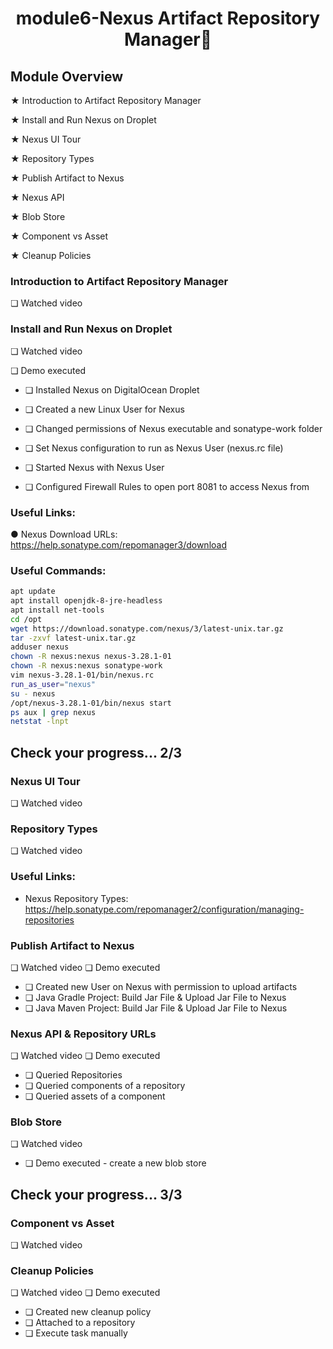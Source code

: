 <h1 align="center">module6-Nexus Artifact Repository Manager🥳</h1>


## Module Overview
★ Introduction to Artifact Repository Manager

★ Install and Run Nexus on Droplet

★ Nexus UI Tour

★ Repository Types

★ Publish Artifact to Nexus

★ Nexus API

★ Blob Store

★ Component vs Asset

★ Cleanup Policies


### Introduction to Artifact Repository Manager
❏ Watched video
### Install and Run Nexus on Droplet
❏ Watched video

❏ Demo executed

   - ❏ Installed Nexus on DigitalOcean Droplet

   - ❏ Created a new Linux User for Nexus

   - ❏ Changed permissions of Nexus executable and sonatype-work folder

   - ❏ Set Nexus configuration to run as Nexus User (nexus.rc file)

   - ❏ Started Nexus with Nexus User

   - ❏ Configured Firewall Rules to open port 8081 to access Nexus from 

### Useful Links:

● Nexus Download URLs: https://help.sonatype.com/repomanager3/download

### Useful Commands:

```bash
apt update
apt install openjdk-8-jre-headless
apt install net-tools
cd /opt
wget https://download.sonatype.com/nexus/3/latest-unix.tar.gz
tar -zxvf latest-unix.tar.gz
adduser nexus
chown -R nexus:nexus nexus-3.28.1-01
chown -R nexus:nexus sonatype-work
vim nexus-3.28.1-01/bin/nexus.rc
run_as_user="nexus"
su - nexus
/opt/nexus-3.28.1-01/bin/nexus start
ps aux | grep nexus
netstat -lnpt
```
## Check your progress... 2/3

### Nexus UI Tour
❏ Watched video
### Repository Types
❏ Watched video 
### Useful Links:
- Nexus Repository Types: 
https://help.sonatype.com/repomanager2/configuration/managing-repositories
### Publish Artifact to Nexus
❏ Watched video
❏ Demo executed
   - ❏ Created new User on Nexus with permission to upload artifacts
   - ❏ Java Gradle Project: Build Jar File & Upload Jar File to Nexus
   - ❏ Java Maven Project: Build Jar File & Upload Jar File to Nexus

### Nexus API & Repository URLs
❏ Watched video
❏ Demo executed
   - ❏ Queried Repositories
   - ❏ Queried components of a repository
   - ❏ Queried assets of a component

### Blob Store
❏ Watched video
   - ❏ Demo executed - create a new blob store

## Check your progress... 3/3
### Component vs Asset
❏ Watched video
### Cleanup Policies
❏ Watched video
❏ Demo executed
   - ❏ Created new cleanup policy
   - ❏ Attached to a repository
   - ❏ Execute task manually

